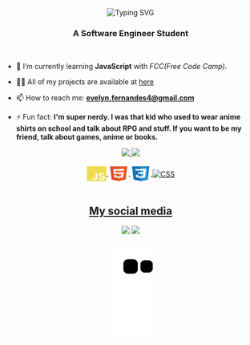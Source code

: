 <div align="center">
  <img src="https://readme-typing-svg.herokuapp.com?color=%F1F7B40&center=true&vCenter=true&lines=Hey%2C+I'm+Evelyn!" alt="Typing SVG">
</div>

<h3 align="center">A Software Engineer Student</h3>
<br>

- 🌱 I’m currently learning **JavaScript** with *FCC(Free Code Camp)*.

- 👨‍💻 All of my projects are available at [here](https://github.com/yoruwitch?tab=repositories)

- 📫 How to reach me: **evelyn.fernandes4@gmail.com**

- ⚡ Fun fact: **I'm super nerdy. I was that kid who used to wear anime shirts on school and talk about RPG and stuff. If you want to be my friend, talk about games, anime or books.**

<div align="center">
  <a href="https://github.com/yoruwitch">
  <img height="180em" src="https://github-readme-stats.vercel.app/api?username=yoruwitch&show_icons=true&theme=tokyonight&include_all_commits=true&count_private=true"/>
  <img height="180em" src="https://github-readme-stats.vercel.app/api/top-langs/?username=yoruwitch&layout=compact&langs_count=6&theme=tokyonight"/>
</div>
<div align="center" style="display: inline_block"><br>
  <img align="center" alt="Js" height="30" width="40" src="https://raw.githubusercontent.com/devicons/devicon/master/icons/javascript/javascript-plain.svg">
  <img align="center" alt="HTML" height="30" width="40" src="https://raw.githubusercontent.com/devicons/devicon/master/icons/html5/html5-original.svg">
  <img align="center" alt="CSS" height="30" width="40" src="https://raw.githubusercontent.com/devicons/devicon/master/icons/css3/css3-original.svg">
  <img align="center" alt="CSS" height="30" width="40" src="https://cdn.jsdelivr.net/gh/devicons/devicon/icons/git/git-plain.svg">
</div>
 
 <br>
 
<h2 align="center"> My social media</h2>
 
<div align="center"> 
 </a>
</a> 
  <a href = "mailto:evelyn.fernandes4@gmail.com"><img src="https://img.shields.io/badge/-Gmail-%23333?style=for-the-badge&logo=gmail&logoColor=white" target="_blank"></a>
  <a href="https://www.linkedin.com/in/evelyn-fernandes" target="_blank"><img src="https://img.shields.io/badge/-LinkedIn-%230077B5?style=for-the-badge&logo=linkedin&logoColor=white" target="_blank"></a> 
 
  ![Snake animation](https://github.com/yoruwitch/yoruwitch/blob/output/github-contribution-grid-snake.svg)

</div>
